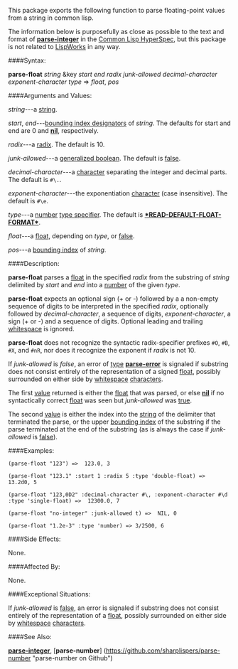 This package exports the following function to parse floating-point values from a string in common lisp.

The information below is purposefully as close as possible to the text and format of [**parse-integer**](http://www.lispworks.com/documentation/HyperSpec/Body/f_parse_.htm "parse-integer in CLHS") in the [Common Lisp HyperSpec](http://www.lispworks.com/documentation/HyperSpec/Front/index.htm "CLHS"), but this package is not related to [LispWorks](http://www.lispworks.com/ "LispWorks") in any way.

####Syntax:

**parse-float** _string_ &key _start_ _end_ _radix_ _junk-allowed_ _decimal-character_ _exponent-character_ _type_ => _float_, _pos_

####Arguments and Values:

_string_---a [string](http://www.lispworks.com/documentation/HyperSpec/Body/26_glo_s.htm#string "string in CLHS").

_start_, _end_---[bounding index designators](http://www.lispworks.com/documentation/HyperSpec/Body/26_glo_b.htm#bounding_index_designator "bounding index designator in CLHS") of _string_. The defaults for start and end are 0 and [**nil**](http://www.lispworks.com/documentation/HyperSpec/Body/a_nil.htm#nil "nil in CLHS"), respectively.

_radix_---a [radix](http://www.lispworks.com/documentation/HyperSpec/Body/26_glo_r.htm#radix "radix in CLHS"). The default is 10.

_junk-allowed_---a [generalized boolean](http://www.lispworks.com/documentation/HyperSpec/Body/26_glo_g.htm#generalized_boolean "generalized boolean in CLHS"). The default is [false](http://www.lispworks.com/documentation/HyperSpec/Body/26_glo_f.htm#false "false in CLHS").

_decimal-character_---a [character](http://www.lispworks.com/documentation/HyperSpec/Body/26_glo_c.htm#character "character in CLHS") separating the integer and decimal parts. The default is `#\.`.

_exponent-character_---the exponentiation [character](http://www.lispworks.com/documentation/HyperSpec/Body/26_glo_c.htm#character "character in CLHS") (case insensitive). The default is `#\e`.

_type_---a [number](http://www.lispworks.com/documentation/HyperSpec/Body/t_number.htm#number "number in CLHS") [type specifier](http://www.lispworks.com/documentation/HyperSpec/Body/26_glo_t.htm#type_specifier "type specifier in CLHS"). The default is [**\*READ-DEFAULT-FLOAT-FORMAT\***](http://www.lispworks.com/documentation/HyperSpec/Body/v_rd_def.htm "*READ-DEFAULT-FLOAT-FORMAT* in CLHS").

_float_---a [float](http://www.lispworks.com/documentation/HyperSpec/Body/t_float.htm#float "float CLHS"), depending on _type_, or [false](http://www.lispworks.com/documentation/HyperSpec/Body/26_glo_f.htm#false "false in CLHS").

_pos_---a [bounding index](http://www.lispworks.com/documentation/HyperSpec/Body/26_glo_b.htm#bounding_index "bounding index in CLHS") of _string_.

####Description:

**parse-float** parses a [float](http://www.lispworks.com/documentation/HyperSpec/Body/t_float.htm#float "float in CLHS") in the specified _radix_ from the substring of _string_ delimited by _start_ and _end_ into a [number](http://www.lispworks.com/documentation/HyperSpec/Body/t_number.htm#number "number in CLHS") of the given _type_.

**parse-float** expects an optional sign (+ or -) followed by a a non-empty sequence of digits to be interpreted in the specified _radix_, optionally followed by _decimal-character_, a sequence of digits, _exponent-character_, a sign (+ or -) and a sequence of digits. Optional leading and trailing [whitespace](http://www.lispworks.com/documentation/HyperSpec/Body/26_glo_w.htm#whitespace "whitespace in CLHS") is ignored.

**parse-float** does not recognize the syntactic radix-specifier prefixes `#O`, `#B`, `#X`, and `#nR`, nor does it recognize the exponent if _radix_ is not 10. 

If _junk-allowed_ is _false_, an error of [type](http://www.lispworks.com/documentation/HyperSpec/Body/26_glo_t.htm#type "type in CLHS") [**parse-error**](http://www.lispworks.com/documentation/HyperSpec/Body/e_parse_.htm#parse-error "parse-error in CLHS") is signaled if substring does not consist entirely of the representation of a signed [float](http://www.lispworks.com/documentation/HyperSpec/Body/t_float.htm#float "float in CLHS"), possibly surrounded on either side by [whitespace](http://www.lispworks.com/documentation/HyperSpec/Body/26_glo_w.htm#whitespace "whitespace in CLHS") [characters](http://www.lispworks.com/documentation/HyperSpec/Body/26_glo_c.htm#character "character in CLHS").

The first [value](http://www.lispworks.com/documentation/HyperSpec/Body/26_glo_v.htm#value "value in CLHS") returned is either the [float](http://www.lispworks.com/documentation/HyperSpec/Body/t_float.htm#float "float in CLHS") that was parsed, or else [**nil**](http://www.lispworks.com/documentation/HyperSpec/Body/a_nil.htm#nil "nil in CLHS") if no syntactically correct [float](http://www.lispworks.com/documentation/HyperSpec/Body/t_float.htm#float "float in CLHS") was seen but _junk-allowed_ was [true](http://www.lispworks.com/documentation/HyperSpec/Body/26_glo_t.htm#true "true in CLHS").

The second [value](http://www.lispworks.com/documentation/HyperSpec/Body/26_glo_v.htm#value "value in CLHS") is either the index into the [string](http://www.lispworks.com/documentation/HyperSpec/Body/26_glo_s.htm#string "string in CLHS") of the delimiter that terminated the parse, or the upper [bounding index](http://www.lispworks.com/documentation/HyperSpec/Body/26_glo_b.htm#bounding_index "bounding index in CLHS") of the substring if the parse terminated at the end of the substring (as is always the case if _junk-allowed_ is [false](http://www.lispworks.com/documentation/HyperSpec/Body/26_glo_f.htm#false "false in CLHS")).

####Examples:

 `(parse-float "123") =>  123.0, 3`

 `(parse-float "123.1" :start 1 :radix 5 :type 'double-float) =>  13.2d0, 5`
 
 `(parse-float "123,0D2" :decimal-character #\, :exponent-character #\d :type 'single-float) =>  12300.0, 7`
 
 `(parse-float "no-integer" :junk-allowed t) =>  NIL, 0`

 `(parse-float "1.2e-3" :type 'number) => 3/2500, 6`

####Side Effects:
 
None.

####Affected By:

None.

####Exceptional Situations:

If _junk-allowed_ is [false](http://www.lispworks.com/documentation/HyperSpec/Body/26_glo_f.htm#false "false in CLHS"), an error is signaled if substring does not consist entirely of the representation of a [float](http://www.lispworks.com/documentation/HyperSpec/Body/t_float.htm#float "float in CLHS"), possibly surrounded on either side by [whitespace](http://www.lispworks.com/documentation/HyperSpec/Body/26_glo_w.htm#whitespace "whitespace in CLHS") [characters](http://www.lispworks.com/documentation/HyperSpec/Body/26_glo_c.htm#character "character in CLHS").

####See Also:

[**parse-integer**](http://www.lispworks.com/documentation/HyperSpec/Body/f_parse_.htm "parse-integer in CLHS"), [**parse-number**] (https://github.com/sharplispers/parse-number "parse-number on Github")
